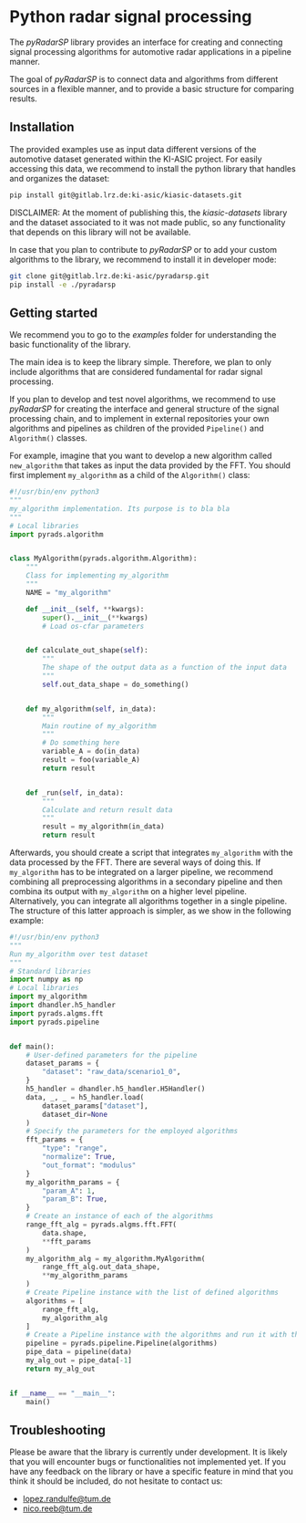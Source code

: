 # Python radar signal processing

The *pyRadarSP* library provides an interface for creating and connecting signal
processing algorithms for automotive radar applications in a pipeline manner.

The goal of *pyRadarSP* is to connect data and algorithms from different sources
in a flexible manner, and to provide a basic structure for comparing results.


## Installation

The provided examples use as input data different versions of the automotive
dataset generated within the KI-ASIC project. For easily accessing this data,
we recommend to install the python library that handles and organizes the dataset:

```bash
pip install git@gitlab.lrz.de:ki-asic/kiasic-datasets.git
```

DISCLAIMER: At the moment of publishing this, the *kiasic-datasets* library and the dataset associated to it was not made public, so any functionality that depends on this library will not be available.

In case that you plan to contribute to *pyRadarSP* or to add your custom algorithms
to the library, we recommend to install it in developer mode:

```bash
git clone git@gitlab.lrz.de:ki-asic/pyradarsp.git
pip install -e ./pyradarsp
```




## Getting started

We recommend you to go to the *examples* folder for understanding the basic
functionality of the library.

The main idea is to keep the library simple. Therefore, we plan to only include
algorithms that are considered fundamental for radar signal processing.

If you plan to develop and test novel algorithms, we recommend to use *pyRadarSP*
for creating the interface and general structure of the signal processing chain,
and to implement in external repositories your own algorithms and pipelines as
children of the provided `Pipeline()` and `Algorithm()` classes.

For example, imagine that you want to develop a new algorithm called
`new_algorithm` that takes as input the data provided by the FFT.
You should first implement `my_algorithm` as a child of the `Algorithm()` class:

```python
#!/usr/bin/env python3
"""
my_algorithm implementation. Its purpose is to bla bla
"""
# Local libraries
import pyrads.algorithm


class MyAlgorithm(pyrads.algorithm.Algorithm):
    """
    Class for implementing my_algorithm
    """
    NAME = "my_algorithm"

    def __init__(self, **kwargs):
        super().__init__(**kwargs)
        # Load os-cfar parameters


    def calculate_out_shape(self):
        """
        The shape of the output data as a function of the input data
        """
        self.out_data_shape = do_something()


    def my_algorithm(self, in_data):
        """
        Main routine of my_algorithm
        """
        # Do something here
        variable_A = do(in_data)
        result = foo(variable_A)
        return result


    def _run(self, in_data):
        """
        Calculate and return result data
        """
        result = my_algorithm(in_data)
        return result
```

Afterwards, you should create a script that integrates `my_algorithm` with the
data processed by the FFT.
There are several ways of doing this. If `my_algorithm` has to be integrated on
a larger pipeline, we recommend combining all preprocessing algorithms in a
secondary pipeline and then combina its output with `my_algorithm` on a higher
level pipeline. Alternatively, you can integrate all algorithms together in a
single pipeline. The structure of this latter approach is simpler, as we show
in the following example:


```python
#!/usr/bin/env python3
"""
Run my_algorithm over test dataset
"""
# Standard libraries
import numpy as np
# Local libraries
import my_algorithm
import dhandler.h5_handler
import pyrads.algms.fft
import pyrads.pipeline


def main():
    # User-defined parameters for the pipeline
    dataset_params = {
        "dataset": "raw_data/scenario1_0",
    }
    h5_handler = dhandler.h5_handler.H5Handler()
    data, _, _ = h5_handler.load(
        dataset_params["dataset"],
        dataset_dir=None
    )
    # Specify the parameters for the employed algorithms
    fft_params = {
        "type": "range",
        "normalize": True,
        "out_format": "modulus"
    }
    my_algorithm_params = {
        "param_A": 1,
        "param_B": True,
    }
    # Create an instance of each of the algorithms
    range_fft_alg = pyrads.algms.fft.FFT(
        data.shape,
        **fft_params
    )
    my_algorithm_alg = my_algorithm.MyAlgorithm(
        range_fft_alg.out_data_shape,
        **my_algorithm_params
    )
    # Create Pipeline instance with the list of defined algorithms
    algorithms = [
        range_fft_alg,
        my_algorithm_alg
    ]
    # Create a Pipeline instance with the algorithms and run it with the data
    pipeline = pyrads.pipeline.Pipeline(algorithms)
    pipe_data = pipeline(data)
    my_alg_out = pipe_data[-1]
    return my_alg_out


if __name__ == "__main__":
    main()
```



## Troubleshooting

Please be aware that the library is currently under development. It is likely
that you will encounter bugs or functionalities not implemented yet.
If you have any feedback on the library or have a specific feature in mind
that you think it should be included, do not hesitate to contact us:

* lopez.randulfe@tum.de
* nico.reeb@tum.de
